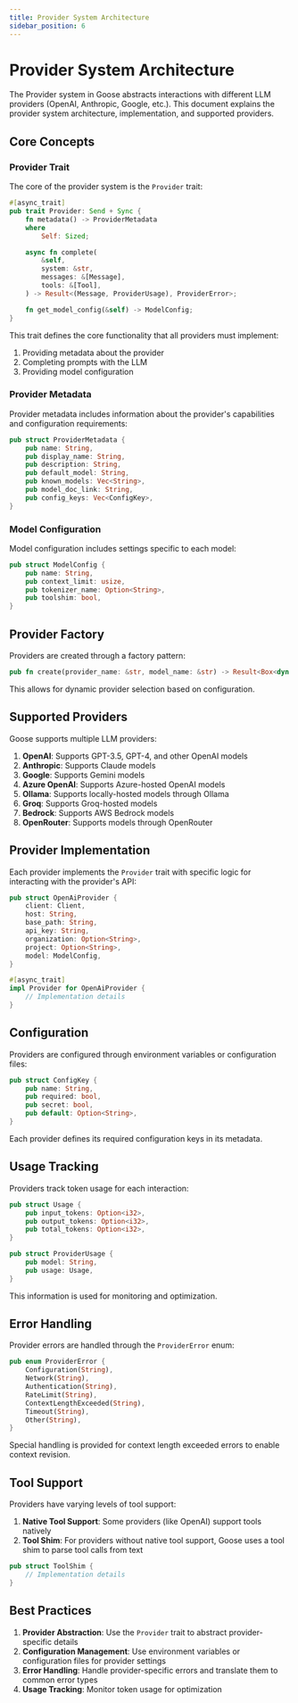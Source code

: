 ```yaml
---
title: Provider System Architecture
sidebar_position: 6
---
```


# Provider System Architecture

The Provider system in Goose abstracts interactions with different LLM providers (OpenAI, Anthropic, Google, etc.). This document explains the provider system architecture, implementation, and supported providers.

## Core Concepts

### Provider Trait

The core of the provider system is the `Provider` trait:

```rust
#[async_trait]
pub trait Provider: Send + Sync {
    fn metadata() -> ProviderMetadata
    where
        Self: Sized;

    async fn complete(
        &self,
        system: &str,
        messages: &[Message],
        tools: &[Tool],
    ) -> Result<(Message, ProviderUsage), ProviderError>;

    fn get_model_config(&self) -> ModelConfig;
}
```

This trait defines the core functionality that all providers must implement:

1. Providing metadata about the provider
2. Completing prompts with the LLM
3. Providing model configuration

### Provider Metadata

Provider metadata includes information about the provider's capabilities and configuration requirements:

```rust
pub struct ProviderMetadata {
    pub name: String,
    pub display_name: String,
    pub description: String,
    pub default_model: String,
    pub known_models: Vec<String>,
    pub model_doc_link: String,
    pub config_keys: Vec<ConfigKey>,
}
```

### Model Configuration

Model configuration includes settings specific to each model:

```rust
pub struct ModelConfig {
    pub name: String,
    pub context_limit: usize,
    pub tokenizer_name: Option<String>,
    pub toolshim: bool,
}
```

## Provider Factory

Providers are created through a factory pattern:

```rust
pub fn create(provider_name: &str, model_name: &str) -> Result<Box<dyn Provider>>;
```

This allows for dynamic provider selection based on configuration.

## Supported Providers

Goose supports multiple LLM providers:

1. **OpenAI**: Supports GPT-3.5, GPT-4, and other OpenAI models
2. **Anthropic**: Supports Claude models
3. **Google**: Supports Gemini models
4. **Azure OpenAI**: Supports Azure-hosted OpenAI models
5. **Ollama**: Supports locally-hosted models through Ollama
6. **Groq**: Supports Groq-hosted models
7. **Bedrock**: Supports AWS Bedrock models
8. **OpenRouter**: Supports models through OpenRouter

## Provider Implementation

Each provider implements the `Provider` trait with specific logic for interacting with the provider's API:

```rust
pub struct OpenAiProvider {
    client: Client,
    host: String,
    base_path: String,
    api_key: String,
    organization: Option<String>,
    project: Option<String>,
    model: ModelConfig,
}

#[async_trait]
impl Provider for OpenAiProvider {
    // Implementation details
}
```

## Configuration

Providers are configured through environment variables or configuration files:

```rust
pub struct ConfigKey {
    pub name: String,
    pub required: bool,
    pub secret: bool,
    pub default: Option<String>,
}
```

Each provider defines its required configuration keys in its metadata.

## Usage Tracking

Providers track token usage for each interaction:

```rust
pub struct Usage {
    pub input_tokens: Option<i32>,
    pub output_tokens: Option<i32>,
    pub total_tokens: Option<i32>,
}

pub struct ProviderUsage {
    pub model: String,
    pub usage: Usage,
}
```

This information is used for monitoring and optimization.

## Error Handling

Provider errors are handled through the `ProviderError` enum:

```rust
pub enum ProviderError {
    Configuration(String),
    Network(String),
    Authentication(String),
    RateLimit(String),
    ContextLengthExceeded(String),
    Timeout(String),
    Other(String),
}
```

Special handling is provided for context length exceeded errors to enable context revision.

## Tool Support

Providers have varying levels of tool support:

1. **Native Tool Support**: Some providers (like OpenAI) support tools natively
2. **Tool Shim**: For providers without native tool support, Goose uses a tool shim to parse tool calls from text

```rust
pub struct ToolShim {
    // Implementation details
}
```

## Best Practices

1. **Provider Abstraction**: Use the `Provider` trait to abstract provider-specific details
2. **Configuration Management**: Use environment variables or configuration files for provider settings
3. **Error Handling**: Handle provider-specific errors and translate them to common error types
4. **Usage Tracking**: Monitor token usage for optimization

